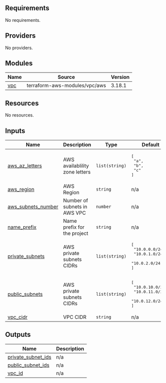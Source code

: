 <!-- BEGIN_TF_DOCS -->
## Requirements

No requirements.

## Providers

No providers.

## Modules

| Name | Source | Version |
|------|--------|---------|
| <a name="module_vpc"></a> [vpc](#module\_vpc) | terraform-aws-modules/vpc/aws | 3.18.1 |

## Resources

No resources.

## Inputs

| Name | Description | Type | Default | Required |
|------|-------------|------|---------|:--------:|
| <a name="input_aws_az_letters"></a> [aws\_az\_letters](#input\_aws\_az\_letters) | AWS availablility zone letters | `list(string)` | <pre>[<br>  "a",<br>  "b",<br>  "c"<br>]</pre> | no |
| <a name="input_aws_region"></a> [aws\_region](#input\_aws\_region) | AWS Region | `string` | n/a | yes |
| <a name="input_aws_subnets_number"></a> [aws\_subnets\_number](#input\_aws\_subnets\_number) | Number of subnets in AWS VPC | `number` | n/a | yes |
| <a name="input_name_prefix"></a> [name\_prefix](#input\_name\_prefix) | Name prefix for the project | `string` | n/a | yes |
| <a name="input_private_subnets"></a> [private\_subnets](#input\_private\_subnets) | AWS private subnets CIDRs | `list(string)` | <pre>[<br>  "10.0.0.0/24",<br>  "10.0.1.0/24",<br>  "10.0.2.0/24"<br>]</pre> | no |
| <a name="input_public_subnets"></a> [public\_subnets](#input\_public\_subnets) | AWS private subnets CIDRs | `list(string)` | <pre>[<br>  "10.0.10.0/24",<br>  "10.0.11.0/24",<br>  "10.0.12.0/24"<br>]</pre> | no |
| <a name="input_vpc_cidr"></a> [vpc\_cidr](#input\_vpc\_cidr) | VPC CIDR | `string` | n/a | yes |

## Outputs

| Name | Description |
|------|-------------|
| <a name="output_private_subnet_ids"></a> [private\_subnet\_ids](#output\_private\_subnet\_ids) | n/a |
| <a name="output_public_subnet_ids"></a> [public\_subnet\_ids](#output\_public\_subnet\_ids) | n/a |
| <a name="output_vpc_id"></a> [vpc\_id](#output\_vpc\_id) | n/a |
<!-- END_TF_DOCS --> 